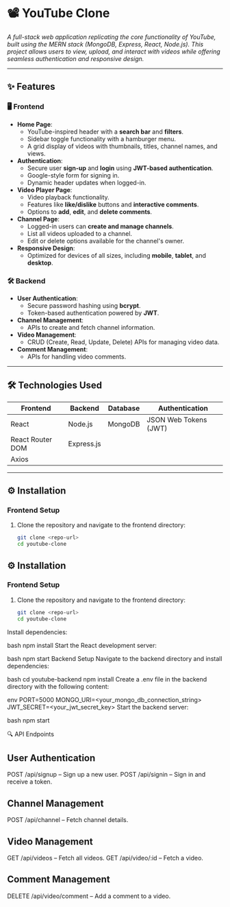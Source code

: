 # 📽️ YouTube Clone

*A full-stack web application replicating the core functionality of YouTube, built using the MERN stack (MongoDB, Express, React, Node.js). This project allows users to view, upload, and interact with videos while offering seamless authentication and responsive design.*

---

## ✨ Features

### 🖥️ Frontend
- **Home Page**:
  - YouTube-inspired header with a **search bar** and **filters**.
  - Sidebar toggle functionality with a hamburger menu.
  - A grid display of videos with thumbnails, titles, channel names, and views.
- **Authentication**:
  - Secure user **sign-up** and **login** using **JWT-based authentication**.
  - Google-style form for signing in.
  - Dynamic header updates when logged-in.
- **Video Player Page**:
  - Video playback functionality.
  - Features like **like/dislike** buttons and **interactive comments**.
  - Options to **add**, **edit**, and **delete comments**.
- **Channel Page**:
  - Logged-in users can **create and manage channels**.
  - List all videos uploaded to a channel.
  - Edit or delete options available for the channel's owner.
- **Responsive Design**:
  - Optimized for devices of all sizes, including **mobile**, **tablet**, and **desktop**.

### 🛠️ Backend
- **User Authentication**:
  - Secure password hashing using **bcrypt**.
  - Token-based authentication powered by **JWT**.
- **Channel Management**:
  - APIs to create and fetch channel information.
- **Video Management**:
  - CRUD (Create, Read, Update, Delete) APIs for managing video data.
- **Comment Management**:
  - APIs for handling video comments.

---

## 🛠️ Technologies Used

| **Frontend**        | **Backend**       | **Database** | **Authentication**   |
|----------------------|-------------------|--------------|-----------------------|
| React               | Node.js           | MongoDB      | JSON Web Tokens (JWT)|
| React Router DOM    | Express.js        |              |                       |
| Axios               |                   |              |                       |

---

## ⚙️ Installation

### Frontend Setup
1. Clone the repository and navigate to the frontend directory:
   ```bash
   git clone <repo-url>
   cd youtube-clone


## ⚙️ Installation

### Frontend Setup
1. Clone the repository and navigate to the frontend directory:
   ```bash
   git clone <repo-url>
   cd youtube-clone
Install dependencies:

bash
npm install
Start the React development server:

bash
npm start
Backend Setup
Navigate to the backend directory and install dependencies:

bash
cd youtube-backend
npm install
Create a .env file in the backend directory with the following content:

env
PORT=5000
MONGO_URI=<your_mongo_db_connection_string>
JWT_SECRET=<your_jwt_secret_key>
Start the backend server:

bash
npm start


🔍 API Endpoints

## User Authentication
POST /api/signup – Sign up a new user.
POST /api/signin – Sign in and receive a token.

## Channel Management
POST /api/channel – Fetch channel details.

##  Video Management
GET /api/videos –  Fetch all videos.
GET /api/video/:id –  Fetch a video.

## Comment Management
DELETE /api/video/comment – Add a comment to a video.
